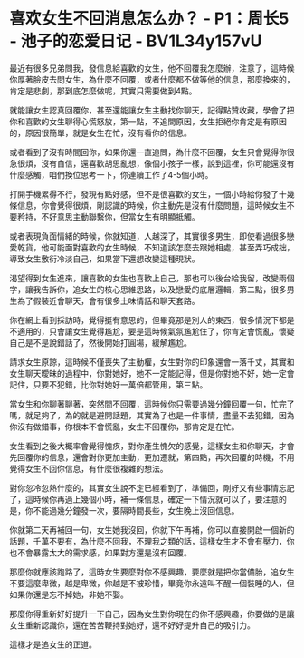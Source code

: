 # 喜欢女生不回消息怎么办？ - P1：周长5 - 池子的恋爱日记 - BV1L34y157vU

最近有很多兄弟問我，發信息給喜歡的女生，他不回覆我怎麼辦，注意了，這時候你厚著臉皮去問女生，為什麼不回覆，或者什麼都不做等他的信息，那麼換來的，肯定是悲劇，那到底怎麼做呢，其實只需要做到4點。

就能讓女生認真回覆你，甚至還能讓女生主動找你聊天，記得點贊收藏，學會了把你和喜歡的女生聊得心慌怒放，第一點，不追問原因，女生拒絕你肯定是有原因的，原因很簡單，就是女生在忙，沒有看你的信息。

或者看到了沒有時間回你，如果你還一直追問，為什麼不回覆，女生只會覺得你很急很煩，沒有自信，還喜歡胡思亂想，像個小孩子一樣，說到這裡，你可能還沒有什麼感觸，咱們換位思考一下，你連續工作了4-5個小時。

打開手機累得不行，發現有點好感，但不是很喜歡的女生，一個小時給你發了十幾條信息，你會覺得很煩，剛認識的時候，你主動先是沒有什麼問題，這時候女生不要矜持，不好意思主動聯繫你，但當女生有明顯抵觸。

或者表現負面情緒的時候，你就知道，人越深了，其實很多男生，即使看過很多戀愛乾貨，他可能面對喜歡的女生時候，不知道該怎麼去跟她相處，甚至弄巧成拙，導致女生敷衍冷淡自己，如果當下還想改變這種現狀。

渴望得到女生進來，讓喜歡的女生也喜歡上自己，那也可以後台給我留，改變兩個字，讓我告訴你，追女生的核心思維思路，以及戀愛的底層邏輯，第二點，很多男生為了假裝近會聊天，會有很多土味情話和聊天套路。

你在網上看到採訪時，覺得挺有意思的，但畢竟那是別人的東西，很多情況下都是不適用的，只會讓女生覺得尷尬，要是這時候氣氛尷尬住了，你肯定會慌亂，懷疑自己是不是說錯話了，然後開始打圓場，緩解尷尬。

請求女生原諒，這時候不僅喪失了主動權，女生對你的印象還會一落千丈，其實和女生聊天曖昧的過程中，你對她好，她不一定能記得，但是你對她不好，她一定會記住，只要不犯錯，比你對她好一萬倍都管用，第三點。

當女生和你聊著聊著，突然間不回覆，這時候你只需要過幾分鐘回覆一句，忙完了嗎，就足夠了，為的就是避開話題，其實為了也是一件事情，盡量不去犯錯，因為你沒有做錯事，你根本不會慌亂，女生不回覆你，那肯定是在忙。

女生看到之後大概率會覺得愧疚，對你產生愧欠的感覺，這樣女生和你聊天，才會先回覆你的信息，還會對你更加主動，更加遷就，第四點，再次回覆的時機，不用覺得女生不回你信息，有什麼很複雜的想法。

對你忽冷忽熱什麼的，其實女生說不定已經看到了，準備回，剛好又有些事情忘記了，這時候你再過上幾個小時，補一條信息，確定一下情況就可以了，要注意的是，你不能過幾分鐘發一次，要隔時間長些，女生晚上沒回信息。

你就第二天再補回一句，女生她我沒回，你就下午再補，你可以直接開啟一個新的話題，千萬不要有，為什麼不回我，不理我之類的話，這樣女生才不會有壓力，你也不會暴露太大的需求感，如果對方還是沒有回覆。

那麼你就應該跑路了，這時女生要麼對你不感興趣，要麼就是把你當備胎，追女生不要這麼卑微，越是卑微，你越是不被珍惜，畢竟你永遠叫不醒一個裝睡的人，但如果你還是忘不掉她，非她不娶。

那麼你得重新好好提升一下自己，因為女生對你現在的你不感興趣，你要做的是讓女生重新認識你，還在苦苦鞭持對她好，還不好好提升自己的吸引力。

這樣才是追女生的正道。